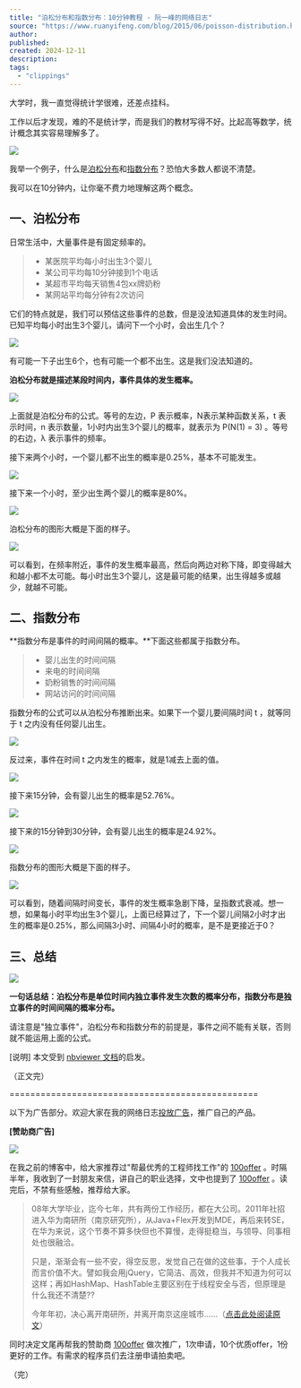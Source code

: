 ```yaml
---
title: "泊松分布和指数分布：10分钟教程 - 阮一峰的网络日志"
source: "https://www.ruanyifeng.com/blog/2015/06/poisson-distribution.html"
author:
published:
created: 2024-12-11
description:
tags:
  - "clippings"
---
```

大学时，我一直觉得统计学很难，还差点挂科。

工作以后才发现，难的不是统计学，而是我们的教材写得不好。比起高等数学，统计概念其实容易理解多了。

![](https://www.ruanyifeng.com/blogimg/asset/2015/bg2015061011.jpg)

我举一个例子，什么是[泊松分布](https://zh.wikipedia.org/wiki/%E6%B3%8A%E6%9D%BE%E5%88%86%E4%BD%88)和[指数分布](https://zh.wikipedia.org/wiki/%E6%8C%87%E6%95%B0%E5%88%86%E5%B8%83)？恐怕大多数人都说不清楚。

我可以在10分钟内，让你毫不费力地理解这两个概念。

## 一、泊松分布

日常生活中，大量事件是有固定频率的。

> - 某医院平均每小时出生3个婴儿
> - 某公司平均每10分钟接到1个电话
> - 某超市平均每天销售4包xx牌奶粉
> - 某网站平均每分钟有2次访问

它们的特点就是，我们可以预估这些事件的总数，但是没法知道具体的发生时间。已知平均每小时出生3个婴儿，请问下一个小时，会出生几个？

![](https://www.ruanyifeng.com/blogimg/asset/2015/bg2015061012.jpg)

有可能一下子出生6个，也有可能一个都不出生。这是我们没法知道的。

**泊松分布就是描述某段时间内，事件具体的发生概率。**

![](https://www.ruanyifeng.com/blogimg/asset/2015/bg2015061002-1.png)

上面就是泊松分布的公式。等号的左边，P 表示概率，N表示某种函数关系，t 表示时间，n 表示数量，1小时内出生3个婴儿的概率，就表示为 P(N(1) = 3) 。等号的右边，λ 表示事件的频率。

接下来两个小时，一个婴儿都不出生的概率是0.25%，基本不可能发生。

![](https://www.ruanyifeng.com/blogimg/asset/2015/bg2015061003-1.png)

接下来一个小时，至少出生两个婴儿的概率是80%。

![](https://www.ruanyifeng.com/blogimg/asset/2015/bg2015061004.png)

泊松分布的图形大概是下面的样子。

![](https://www.ruanyifeng.com/blogimg/asset/2015/bg2015061010.gif)

可以看到，在频率附近，事件的发生概率最高，然后向两边对称下降，即变得越大和越小都不太可能。每小时出生3个婴儿，这是最可能的结果，出生得越多或越少，就越不可能。

## 二、指数分布

**指数分布是事件的时间间隔的概率。**下面这些都属于指数分布。

> - 婴儿出生的时间间隔
> - 来电的时间间隔
> - 奶粉销售的时间间隔
> - 网站访问的时间间隔

指数分布的公式可以从泊松分布推断出来。如果下一个婴儿要间隔时间 t ，就等同于 t 之内没有任何婴儿出生。

![](https://www.ruanyifeng.com/blogimg/asset/2015/bg2015061005.png)

反过来，事件在时间 t 之内发生的概率，就是1减去上面的值。

![](https://www.ruanyifeng.com/blogimg/asset/2015/bg2015061007.png)

接下来15分钟，会有婴儿出生的概率是52.76%。

![](https://www.ruanyifeng.com/blogimg/asset/2015/bg2015061008.png)

接下来的15分钟到30分钟，会有婴儿出生的概率是24.92%。

![](https://www.ruanyifeng.com/blogimg/asset/2015/bg2015061015.png)

指数分布的图形大概是下面的样子。

![](https://www.ruanyifeng.com/blogimg/asset/2015/bg2015061006.gif)

可以看到，随着间隔时间变长，事件的发生概率急剧下降，呈指数式衰减。想一想，如果每小时平均出生3个婴儿，上面已经算过了，下一个婴儿间隔2小时才出生的概率是0.25%，那么间隔3小时、间隔4小时的概率，是不是更接近于0？

## 三、总结

![](https://www.ruanyifeng.com/blogimg/asset/2015/bg2015061013.jpg)

**一句话总结：泊松分布是单位时间内独立事件发生次数的概率分布，指数分布是独立事件的时间间隔的概率分布。**

请注意是"独立事件"，泊松分布和指数分布的前提是，事件之间不能有关联，否则就不能运用上面的公式。

\[说明\] 本文受到 [nbviewer 文档](http://nbviewer.ipython.org/github/nicolewhite/notebooks/blob/master/Poisson.ipynb)的启发。

（正文完）

\================================================

以下为广告部分。欢迎大家在我的网络日志[投放广告](https://www.ruanyifeng.com/ads.html)，推广自己的产品。

**\[赞助商广告\]**

[![](https://www.ruanyifeng.com/blogimg/asset/2015/bg2015061001.jpg)](https://100offer.com/join/ruanyifeng)

在我之前的博客中，给大家推荐过"帮最优秀的工程师找工作"的 [100offer](https://100offer.com/join/ruanyifeng) 。时隔半年，我收到了一封朋友来信，讲自己的职业选择，文中也提到了 [100offer](https://100offer.com/join/ruanyifeng) 。读完后，不禁有些感触，推荐给大家。

> 08年大学毕业，迄今七年，共有两份工作经历，都在大公司。2011年社招进入华为南研所（南京研究所），从Java+Flex开发到MDE，再后来转SE，在华为来说，这个节奏不算多快但也不算慢，走得挺稳当，与领导、同事相处也很融洽。
> 
> 只是，渐渐会有一些不安，得空反思，发觉自己在做的这些事，于个人成长而言价值不大。譬如我会用jQuery，它简洁、高效，但我并不知道为何可以这样；再如HashMap、HashTable主要区别在于线程安全与否，但原理是什么我还不清楚??
> 
> 今年年初，决心离开南研所，并离开南京这座城市......（[点击此处阅读原文](https://www.v2ex.com/t/196285)）

同时决定文尾再帮我的赞助商 [100offer](https://100offer.com/join/ruanyifeng) 做次推广，1次申请，10个优质offer，1份更好的工作。有需求的程序员们去注册申请拍卖吧。

（完）